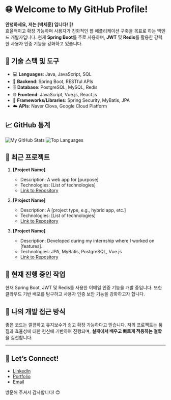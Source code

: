 # 🌐 Welcome to My GitHub Profile!

**안녕하세요, 저는 [박세훈] 입니다! 👋!**  
효율적이고 확장 가능하며 사용자가 친화적인 웹 애플리케이션 구축을 목표로 하는 백엔드 개발자입니다. 현재 **Spring Boot**를 주로 사용하며, **JWT** 및 **Redis**를 활용한 강력한 사용자 인증 기능을 강화하고 있습니다.


## 🔧 기술 스택 및 도구

- 💻 **Languages**: Java, JavaScript, SQL
- 🔧 **Backend**: Spring Boot, RESTful APIs
- 🗄️ **Database**: PostgreSQL, MySQL, Redis
- 🌐 **Frontend**: JavaScript, Vue.js, React.js
- 🧩 **Frameworks/Libraries**: Spring Security, MyBatis, JPA
- ☁️ **APIs**: Naver Clova, Google Cloud Platform

## 📈 GitHub 통계

![My GitHub Stats](https://github-readme-stats.vercel.app/api?username=yourusername&show_icons=true&theme=radical)
![Top Languages](https://github-readme-stats.vercel.app/api/top-langs/?username=yourusername&layout=compact&theme=radical)

## 📝 최근 프로젝트

1. **[Project Name]**  
   - Description: A web app for [purpose]
   - Technologies: [List of technologies]
   - [Link to Repository](URL)

2. **[Project Name]**  
   - Description: A [project type, e.g., hybrid app, etc.]
   - Technologies: [List of technologies]
   - [Link to Repository](URL)

3. **[Project Name]**  
   - Description: Developed during my internship where I worked on [features].
   - Technologies: JPA, MyBatis, PostgreSQL, Vue.js
   - [Link to Repository](URL)

## 🚀 현재 진행 중인 작업

현재 Spring Boot, JWT 및 Redis를 사용한 이메일 인증 기능을 개발 중입니다. 또한 클라우드 기반 배포를 탐구하고 사용자 인증 보안 기능을 강화하고자 합니다.

## 🧠 나의 개발 접근 방식

좋은 코드는 깔끔하고 유지보수가 쉽고 확장 가능하다고 믿습니다. 저의 프로젝트는 품질과 효율성에 대한 헌신에 기반하여 진행되며, **실패에서 배우고 빠르게 적응하는 철학**을 실천합니다.

---

## 🎯 Let’s Connect!

- [LinkedIn](your-linkedin-url)
- [Portfolio](your-portfolio-url)
- [Email](mailto:youremail@example.com)

방문해 주셔서 감사합니다! 😊
